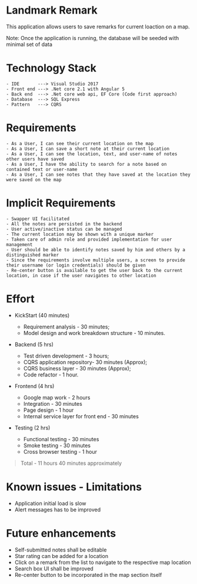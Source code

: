 # Landmark Remark

This application allows users to save remarks for current loaction on a map. 

Note: Once the application is running, the database will be seeded with minimal set of data
 
# Technology Stack

	- IDE	    ---> Visual Studio 2017
	- Front end ---> .Net core 2.1 with Angular 5
	- Back end  ---> .Net core web api, EF Core (Code first approach) 
	- Database  ---> SQL Express
	- Pattern   ---> CQRS

# Requirements

    - As a User, I can see their current location on the map
    - As a User, I can save a short note at their current location
    - As a User, I can see the location, text, and user-name of notes other users have saved
    - As a User, I have the ability to search for a note based on contained text or user-name
    - As a User, I can see notes that they have saved at the location they were saved on the map
    
# Implicit Requirements

    - Swapper UI facilitated
    - All the notes are persisted in the backend
    - User active/inactive status can be managed
    - The current location may be shown with a unique marker
    - Taken care of admin role and provided implementation for user management
    - User should be able to identify notes saved by him and others by a distinguished marker
    - Since the requirements involve multiple users, a screen to provide their username (or login credentials) should be given
    - Re-center button is available to get the user back to the current location, in case if the user navigates to other location
 
# Effort

  * KickStart (40 minutes)
	  * Requirement analysis - 30 minutes;
	  * Model design and work breakdown structure - 10 minutes.

  * Backend (5 hrs)
	  * Test driven development - 3 hours;
	  * CQRS application repository- 30 minutes (Approx);
	  * CQRS business layer - 30 minutes (Approx);
	  * Code refactor - 1 hour.

  * Frontend (4 hrs)
 	  * Google map work - 2 hours
	  * Integration - 30 minutes
	  * Page design - 1 hour 
	  * Internal service layer for front end - 30 minutes

  * Testing (2 hrs)
	  * Functional testing - 30 minutes
	  * Smoke testing - 30 minutes
	  * Cross browser testing - 1 hour

> Total - 11 hours 40 minutes approximately

# Known issues - Limitations

- Application initial load is slow
- Alert messages has to be improved

# Future enhancements

- Self-submitted notes shall be editable
- Star rating can be added for a location
- Click on a remark from the list to navigate to the respective map location
- Search box UI shall be improved
- Re-center button to be incorporated in the map section itself
